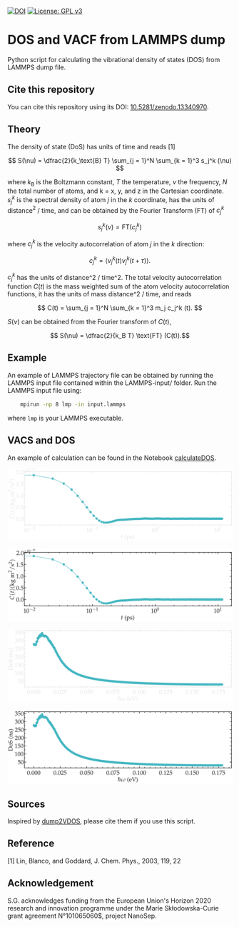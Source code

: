 [![DOI](https://zenodo.org/badge/784131738.svg)](https://zenodo.org/doi/10.5281/zenodo.13340970)
[![License: GPL v3](https://img.shields.io/badge/License-GPLv3-blue.svg)](https://www.gnu.org/licenses/gpl-3.0)

# DOS and VACF from LAMMPS dump

Python script for calculating the vibrational density of states (DOS) from LAMMPS dump file.

## Cite this repository

You can cite this repository using its DOI: [10.5281/zenodo.13340970](https://zenodo.org/doi/10.5281/zenodo.13340970).

## Theory

The density of state (DoS) has units of time and reads [1]

$$ S(\nu) = \dfrac{2}{k_\text{B} T} \sum_{j = 1}^N \sum_{k = 1}^3 s_j^k (\nu) $$

where $k_\text{B}$ is the Boltzmann constant, $T$ the temperature, $\nu$ the frequency, $N$ the
total number of atoms, and k = x, y, and z in the Cartesian coordinate. $s_j^k$ is the spectral density
of atom $j$ in the $k$ coordinate, has the units of distance$^2$ / time, and can be obtained by the Fourier Transform (FT) of $c_j^k$

$$ s_j^k (\nu) = \text{FT} (c_j^k) $$

where $c_j^k$ is the velocity autocorrelation of atom $j$ in the $k$ direction:

$$ c_j^k = \left< v_j^k (t) v_j^k (t + \tau) \right>. $$

$c_j^k$ has the units of distance^2 / time^2.
The total velocity autocorrelation function $C(t)$ is the mass weighted sum of the atom velocity autocorrelation functions, it has the units of mass distance^2 / time, and reads

$$ C(t) = \sum_{j = 1}^N \sum_{k = 1}^3 m_j c_j^k (t). $$

$S(\nu)$ can be obtained from the Fourier transform of $C(t)$,

$$ S(\nu) = \dfrac{2}{k_B T} \text{FT} (C(t)).$$

## Example

An example of LAMMPS trajectory file can be obtained by running the LAMMPS input file contained
within the LAMMPS-input/ folder. Run the LAMMPS input file using:

```bash
    mpirun -np 8 lmp -in input.lammps
```
where `lmp` is your LAMMPS executable.

## VACS and DOS

An example of calculation can be found in the Notebook [calculateDOS](calculateDOS.ipynb).

![illustration](figures/vacf-dark.png#gh-dark-mode-only)

![illustration](figures/vacf-light.png#gh-light-mode-only)

![illustration](figures/dos-dark.png#gh-dark-mode-only)

![illustration](figures/dos-light.png#gh-light-mode-only)

## Sources

Inspired by [dump2VDOS](https://zenodo.org/records/10573320), please cite them if you use this script.

## Reference

[1] Lin, Blanco, and Goddard, J. Chem. Phys., 2003, 119, 22 

## Acknowledgement

S.G. acknowledges funding from the European Union's Horizon 2020 research and innovation programme under the Marie Skłodowska-Curie grant agreement N°101065060$, project NanoSep.
